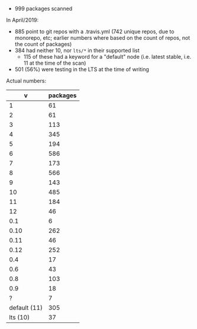- 999 packages scanned

In April/2019:
- 885 point to git repos with a .travis.yml (742 unique repos, due to monorepo, etc; earlier numbers where based on the count of repos, not the count of packages)
- 384 had neither 10, nor `lts/*` in their supported list
    - 115 of these had a keyword for a "default" node (i.e. latest stable, i.e. 11 at the time of the scan) 
- 501 (56%) were testing in the LTS at the time of writing

Actual numbers:

v | packages
--- | -------
1 | 61
2 | 61
3 | 113
4 | 345
5 | 194
6 | 586
7 | 173
8 | 566
9 | 143
10 | 485
11 | 184
12 | 46
0.1 | 6
0.10 | 262
0.11 | 46
0.12 | 252
0.4 | 17
0.6 | 43
0.8 | 103
0.9 | 18
? | 7
default (11) | 305
lts (10) | 37
